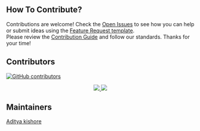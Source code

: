 ## How To Contribute?

Contributions are welcome! Check the [Open Issues](https://github.com/Adityakishore0/ScrollX-UI/issues) to see how you can help or submit ideas using the [Feature Request template](https://github.com/Adityakishore0/ScrollX-UI/issues/new?template=2-feature-request.yml).</br>
Please review the [Contribution Guide](https://github.com/Adityakishore0/ScrollX-UI/blob/main/CONTRIBUTING.md) and follow our standards. Thanks for your time!

## Contributors  
[![GitHub contributors](https://img.shields.io/github/contributors/Adityakishore0/ScrollX-UI)](https://github.com/Adityakishore0/ScrollX-UI/graphs/contributors)  

<p align="center">
  <a href="https://github.com/Adityakishore0/ScrollX-UI/graphs/contributors">
    <img src="https://contrib.rocks/image?repo=Adityakishore0/ScrollX-UI&nocache=1" />
  </a>
  <a href="https://github.com/isouravanand">
    <img src="https://contrib.rocks/image?repo=Adityakishore0/ScrollX-UI&user=isouravanand&nocache=1" />
  </a>
</p>

## Maintainers

[Aditya kishore](https://github.com/Adityakishore0)
